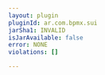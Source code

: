 ```yaml
---
layout: plugin
pluginId: ar.com.bpmx.sui
jarSha1: INVALID
isJarAvailable: false
error: NONE
violations: []

---
```

